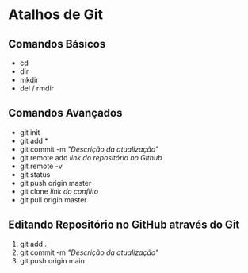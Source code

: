 # Atalhos de Git

## Comandos Básicos

- cd
- dir
- mkdir
- del / rmdir

## Comandos Avançados

- git init
- git add *
- git commit -m *"Descrição da atualização"*
- git remote add *link do repositório no Github*
- git remote -v
- git status
- git push origin master
- git clone *link do conflito*
- git pull origin  master

## Editando Repositório no GitHub através do Git

1. git add .
2. git commit -m *"Descrição da atualização"*
3. git push origin main